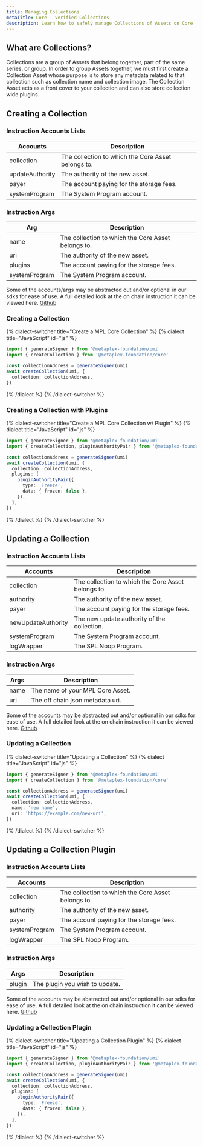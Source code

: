 ```yaml
---
title: Managing Collections
metaTitle: Core - Verified Collections
description: Learn how to safely manage Collections of Assets on Core
---
```


## What are Collections?

Collections are a group of Assets that belong together, part of the same series, or group. In order to group Assets together, we must first create a Collection Asset whose purpose is to store any metadata related to that collection such as collection name and collection image. The Collection Asset acts as a front cover to your collection and can also store collection wide plugins. 

## Creating a Collection

### Instruction Accounts Lists

| Accounts        | Description                                        |
| --------------- | -------------------------------------------------- |
| collection      | The collection to which the Core Asset belongs to. |
| updateAuthority | The authority of the new asset.                    |
| payer           | The account paying for the storage fees.           |
| systemProgram   | The System Program account.                        |

### Instruction Args

| Arg           | Description                                        |
| ------------- | -------------------------------------------------- |
| name          | The collection to which the Core Asset belongs to. |
| uri           | The authority of the new asset.                    |
| plugins       | The account paying for the storage fees.           |
| systemProgram | The System Program account.                        |

Some of the accounts/args may be abstracted out and/or optional in our sdks for ease of use.
A full detailed look at the on chain instruction it can be viewed here. [Github](https://github.com)

### Creating a Collection

{% dialect-switcher title="Create a MPL Core Collection" %}
{% dialect title="JavaScript" id="js" %}

```ts
import { generateSigner } from '@metaplex-foundation/umi'
import { createCollection } from '@metaplex-foundation/core'

const collectionAddress = generateSigner(umi)
await createCollection(umi, {
  collection: collectionAddress,
})
```

{% /dialect %}
{% /dialect-switcher %}

### Creating a Collection with Plugins


{% dialect-switcher title="Create a MPL Core Collection w/ Plugin" %}
{% dialect title="JavaScript" id="js" %}

```ts
import { generateSigner } from '@metaplex-foundation/umi'
import { createCollection, pluginAuthorityPair } from '@metaplex-foundation/core'

const collectionAddress = generateSigner(umi)
await createCollection(umi, {
  collection: collectionAddress,
  plugins: [
    pluginAuthorityPair({
      type: 'Freeze',
      data: { frozen: false },
    }),
  ],
})
```

{% /dialect %}
{% /dialect-switcher %}

## Updating a Collection

### Instruction Accounts Lists

| Accounts           | Description                                        |
| ------------------ | -------------------------------------------------- |
| collection         | The collection to which the Core Asset belongs to. |
| authority          | The authority of the new asset.                    |
| payer              | The account paying for the storage fees.           |
| newUpdateAuthority | The new update authority of the collection.        |
| systemProgram      | The System Program account.                        |
| logWrapper         | The SPL Noop Program.                              |

### Instruction Args

| Args | Description                      |
| ---- | -------------------------------- |
| name | The name of your MPL Core Asset. |
| uri  | The off chain json metadata uri. |

Some of the accounts may be abstracted out and/or optional in our sdks for ease of use.
A full detailed look at the on chain instruction it can be viewed here. [Github](https://github.com)

### Updating a Collection

{% dialect-switcher title="Updating a Collection" %}
{% dialect title="JavaScript" id="js" %}

```ts
import { generateSigner } from '@metaplex-foundation/umi'
import { createCollection } from '@metaplex-foundation/core'

const collectionAddress = generateSigner(umi)
await createCollection(umi, {
  collection: collectionAddress,
  name: 'new name',
  uri: 'https://example.com/new-uri',
})
```

{% /dialect %}
{% /dialect-switcher %}

## Updating a Collection Plugin

### Instruction Accounts Lists

| Accounts      | Description                                        |
| ------------- | -------------------------------------------------- |
| collection    | The collection to which the Core Asset belongs to. |
| authority     | The authority of the new asset.                    |
| payer         | The account paying for the storage fees.           |
| systemProgram | The System Program account.                        |
| logWrapper    | The SPL Noop Program.                              |

### Instruction Args

| Args   | Description                    |
| ------ | ------------------------------ |
| plugin | The plugin you wish to update. |

Some of the accounts may be abstracted out and/or optional in our sdks for ease of use.
A full detailed look at the on chain instruction it can be viewed here. [Github](https://github.com)

### Updating a Collection Plugin

{% dialect-switcher title="Updating a Collection Plugin" %}
{% dialect title="JavaScript" id="js" %}

```ts
import { generateSigner } from '@metaplex-foundation/umi'
import { createCollection, pluginAuthorityPair } from '@metaplex-foundation/core'

const collectionAddress = generateSigner(umi)
await createCollection(umi, {
  collection: collectionAddress,
  plugins: [
    pluginAuthorityPair({
      type: 'Freeze',
      data: { frozen: false },
    }),
  ],
})
```

{% /dialect %}
{% /dialect-switcher %}
